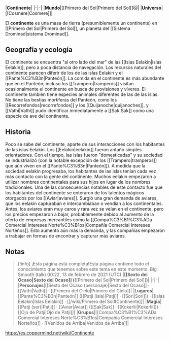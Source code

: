 

|**Continente**|
|-|-|
|**Mundo**|[[Primero del Sol\|Primero del Sol]]🐱︎|
|**Universo**|[[Cosmere\|Cosmere]]|

El **continente** es una masa de tierra (presumiblemente un continente) en [[Primero del Sol\|Primero del Sol]], un planeta del [[Sistema Drominad\|sistema Drominad]].

## Geografía y ecología
El continente se encuentra "al otro lado del mar" de las [[Islas Eelakin\|islas Eelakin]], pero a poca distancia de navegación.
Los recursos naturales del continente parecen diferir de los de las islas Eelakin y el [[Pante%C3%B3n\|Panteón]]. La comida en el continente es más abundante que en el Panteón; incluso los [[Trampero\|tramperos]] visitan ocasionalmente el continente en busca de provisiones y víveres. El continente también tiene especies animales diferentes de las de las islas. No tiene las bestias mortíferas del Panteón, como los [[Recorrefondos\|recorrefondos]] y los [[Quijanoche\|quijanoches]], y [[Vathi\|Vathi]] pudo identificar inmediatamente a [[Sak\|Sak]] como una especie de ave del continente.

## Historia
Poco se sabe del continente, aparte de sus interacciones con los habitantes de las islas Eelakin. Los [[Eelakin\|eelakin]] fueron antaño simples orientadores. Con el tiempo, las islas fueron "domesticadas" y su sociedad se industrializó (con la notable excepción de los [[Trampero\|tramperos]] que aún viven en el [[Pante%C3%B3n\|Panteón]]). A medida que la sociedad eelakin progresaba, los habitantes de las islas tenían cada vez más contacto con la gente del continente. Muchos eelakin empezaron a utilizar nombres continentales para sus hijos en lugar de los nombres tradicionales.
Una de las consecuencias notables de este contacto fue que los habitantes del continente se enteraron de los talentos mágicos otorgados por los [[Aviar\|aviares]]. Surgió una gran demanda de aviares, que los eelakin capturaban e intercambiaban o vendían a los continentales. Antes, los aviares eran muy caros y rara vez se veían en el continente, pero los precios empezaron a bajar, probablemente debido al aumento de la oferta de empresas mercantiles como la [[Compa%C3%B1%C3%ADa Comercial Intereses Norte%C3%B1os\|Compañía Comercial Intereses Norteños]]. Esto aumentó aún más la demanda, y las compañías empezaron a trabajar en formas de encontrar y capturar más aviares.

## Notas

> [!info] ¡Esta página está completa!Esta página contiene todo el conocimiento que tenemos sobre este tema en este momento.
Big Smooth (talk) 00:22, 13 de febrero de 2021 (UTC)
|**[[Sexto del Ocaso\|Sexto del Ocaso]] (**[[Primero del Sol\|Primero del Sol]]**)**|
|-|-|
|**Personajes**|[[Sexto del Ocaso (personaje)\|Sexto del Ocaso]] · [[Vathi\|Vathi]] · [[Primero del Cielo\|Primero del Cielo]]|
|**Lugares**|[[Pante%C3%B3n\|Panteón]] ([[Patji (isla)\|Patji]] · [[Sori\|Sori]]) · [[Islas Eelakin\|Islas Eelakin]] · [[/wiki/Primero del Sol#Continente]]|
|**Magia**|[[Patji (ser)\|Patji]] · [[Aviar\|Aviar]] ([[Sak\|Sak]] · [[Kokerlii\|Kokerlii]]) · [[Ojo de Patji\|Ojo de Patji]]|
|**Grupos**|[[Compa%C3%B1%C3%ADa Comercial Intereses Norte%C3%B1os\|Compañía Comercial Intereses Norteños]] · [[Venidos de Arriba\|Venidos de Arriba]]|



https://es.coppermind.net/wiki/Continente